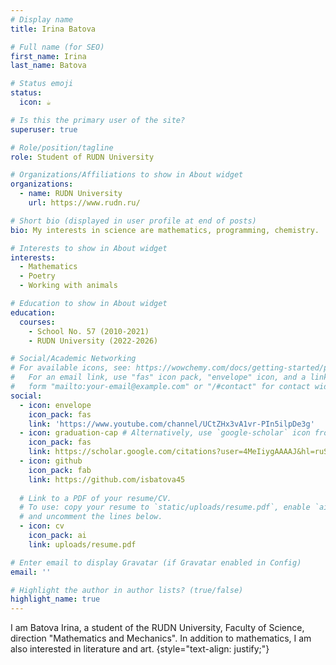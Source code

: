 ```yaml
---
# Display name
title: Irina Batova

# Full name (for SEO)
first_name: Irina
last_name: Batova

# Status emoji
status:
  icon: ☕️

# Is this the primary user of the site?
superuser: true

# Role/position/tagline
role: Student of RUDN University

# Organizations/Affiliations to show in About widget
organizations:
  - name: RUDN University
    url: https://www.rudn.ru/

# Short bio (displayed in user profile at end of posts)
bio: My interests in science are mathematics, programming, chemistry.

# Interests to show in About widget
interests:
  - Mathematics
  - Poetry
  - Working with animals

# Education to show in About widget
education:
  courses:
    - School No. 57 (2010-2021)
    - RUDN University (2022-2026)

# Social/Academic Networking
# For available icons, see: https://wowchemy.com/docs/getting-started/page-builder/#icons
#   For an email link, use "fas" icon pack, "envelope" icon, and a link in the
#   form "mailto:your-email@example.com" or "/#contact" for contact widget.
social:
  - icon: envelope
    icon_pack: fas
    link: 'https://www.youtube.com/channel/UCtZHx3vA1vr-PIn5ilpDe3g'
  - icon: graduation-cap # Alternatively, use `google-scholar` icon from `ai` icon pack
    icon_pack: fas
    link: https://scholar.google.com/citations?user=4MeIiygAAAAJ&hl=ruS
  - icon: github
    icon_pack: fab
    link: https://github.com/isbatova45
    
  # Link to a PDF of your resume/CV.
  # To use: copy your resume to `static/uploads/resume.pdf`, enable `ai` icons in `params.yaml`,
  # and uncomment the lines below.
  - icon: cv
    icon_pack: ai
    link: uploads/resume.pdf

# Enter email to display Gravatar (if Gravatar enabled in Config)
email: ''

# Highlight the author in author lists? (true/false)
highlight_name: true
---
```


I am Batova Irina, a student of the RUDN University, Faculty of Science, direction "Mathematics and Mechanics". In addition to mathematics, I am also interested in literature and art.
{style="text-align: justify;"}
